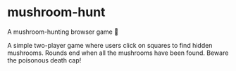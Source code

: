 # mushroom-hunt
A mushroom-hunting browser game :mushroom:

A simple two-player game where users click on squares to find hidden mushrooms. Rounds end when all the mushrooms have been found. Beware the poisonous death cap!
